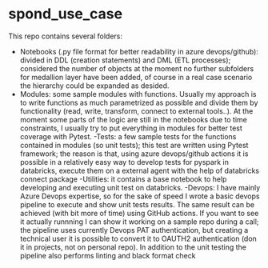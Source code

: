 # spond_use_case

This repo contains several folders:
- Notebooks (.py file format for better readability in azure devops/github): divided in DDL (creation statements) and DML (ETL processes); considered the number of objects at the moment no further subfolders for medallion layer have been added, of course in a real case scenario the hierarchy could be expanded as desided.
- Modules: some sample modules with functions. Usually my approach is to write functions as much parametrized as possible and divide them by functionality (read, write, transform, connect to external tools..). At the moment some parts of the logic are still in the notebooks due to time constraints, I usually try to put everything in modules for better test coverage with Pytest.
-Tests: a few sample tests for the functions contained in modules (so unit tests); this test are written using Pytest framework; the reason is that, using azure devops/github actions it is possible in a relatively easy way to develop tests for pyspark in databricks, execute them on a external agent with the help of databricks connect package
-Utilities: it contains a base notebook to help developing and executing unit test on databricks.
-Devops: I have mainly Azure Devops expertise, so for the sake of speed I wrote a basic devops pipeline to execute and show unit tests results. The same result can be achieved (with bit more of time) using GitHub actions. If you want to see it actually runnning  I can show it working on a sample repo during a call; the pipeline uses currently Devops PAT authentication, but creating a technical user it is possible to convert it to OAUTH2 authentication (don it in projects, not on personal repo). In addition to the unit testing the pipeline also performs linting and black format check


